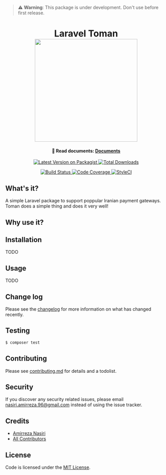 > ⚠️ **Warning**: This package is under development. Don't use before first release.

<h1 align="center">
  Laravel Toman
  <br>
  <a target="_blank" href="https://evryn.github.io/laravel-toman/">
    <img src="https://raw.githubusercontent.com/evryn/laravel-toman/master/assets/logo.jpg" width="320">
  </a>
</h1>

<h4 align="center">
  📃 Read documents:
  <a href="https://evryn.github.io/laravel-toman/">
     Documents
  </a>
</h4>

<p align="center">
    <a target="_blank" href="https://packagist.org/packages/evryn/laravel-toman">
        <img alt="Latest Version on Packagist" src="https://img.shields.io/packagist/v/evryn/laravel-toman.svg?style=flat-square">
    </a>
    <a target="_blank" href="https://packagist.org/packages/evryn/laravel-toman">
        <img alt="Total Downloads" src="https://img.shields.io/packagist/dt/evryn/laravel-toman.svg?style=flat-square">
    </a>
</p>
<p align="center">
    <a target="_blank" href="https://travis-ci.org/evryn/laravel-toman">
        <img alt="Build Status" src="https://img.shields.io/travis/evryn/laravel-toman/master.svg?style=flat-square">
    </a>
    <a target="_blank" href="https://codecov.io/gh/evryn/laravel-toman">
        <img alt="Code Coverage" src='https://img.shields.io/codecov/c/github/evryn/laravel-toman?label=coverage&style=flat-square'>
    </a>
    <a target="_blank" href="https://styleci.io/repos/214276918">
        <img alt="StyleCI" src="https://styleci.io/repos/214276918/shield">
    </a>
</p>

## What's it?

A simple Laravel package to support poppular Iranian payment gateways. Toman does a simple thing and does it very well!

## Why use it?

## Installation

TODO

## Usage

TODO

## Change log

Please see the [changelog](changelog.md) for more information on what has changed recently.

## Testing

``` bash
$ composer test
```

## Contributing

Please see [contributing.md](contributing.md) for details and a todolist.

## Security

If you discover any security related issues, please email nasiri.amirreza.96@gmail.com instead of using the issue tracker.

## Credits

- [Amirreza Nasiri][link-author]
- [All Contributors][link-contributors]

## License

Code is licensed under the [MIT License](LICENSE).

[link-author]: https://github.com/amirrezanasiri
[link-contributors]: ../../contributors
